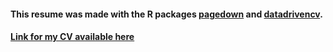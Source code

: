 #### This resume was made with the R packages [pagedown](https://github.com/rstudio/pagedown) and [datadrivencv](http://nickstrayer.me/datadrivencv/index.html).

#### [Link for my CV available here](https://tai-rocha.github.io/Tai-Rocha_CV.github.io/)
